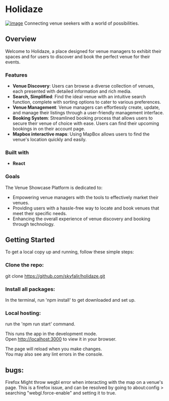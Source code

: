 # Holidaze
[![image](https://i.gyazo.com/d97b70e82f60403bdabe9d7d289f4d1a.jpg)](https://svh-holi.netlify.app/)
Connecting venue seekers with a world of possibilities.

## Overview

Welcome to Holidaze, a place designed for venue managers to exhibit their spaces and for users to discover and book the perfect venue for their events.

### Features

- **Venue Discovery**: Users can browse a diverse collection of venues, each presented with detailed information and rich media.
- **Search, Simplified**: Find the ideal venue with an intuitive search function, complete with sorting options to cater to various preferences.
- **Venue Management**: Venue managers can effortlessly create, update, and manage their listings through a user-friendly management interface.
- **Booking System**: Streamlined booking process that allows users to secure their venue of choice with ease. Users can find their upcoming bookings in on their account page.
- **Mapbox interactive maps**: Using MapBox allows users to find the venue's location quickly and easily.

### Built with
- **React**

### Goals

The Venue Showcase Platform is dedicated to:
- Empowering venue managers with the tools to effectively market their venues.
- Providing users with a hassle-free way to locate and book venues that meet their specific needs.
- Enhancing the overall experience of venue discovery and booking through technology.

## Getting Started

To get a local copy up and running, follow these simple steps:

### Clone the repo:
git clone https://github.com/skyfalir/holidaze.git

### Install all packages:

In the terminal, run 'npm install' to get downloaded and set up.

### Local hosting:
run the 'npm run start' command.

This runs the app in the development mode.\
Open [http://localhost:3000](http://localhost:3000) to view it in your browser.

The page will reload when you make changes.\
You may also see any lint errors in the console.

## bugs:
Firefox Might throw wegbl error when interacting with the map on a venue's page.
This is a firefox issue, and can be resolved by going to about:config > searching "webgl.force-enable" and setting it to true.
